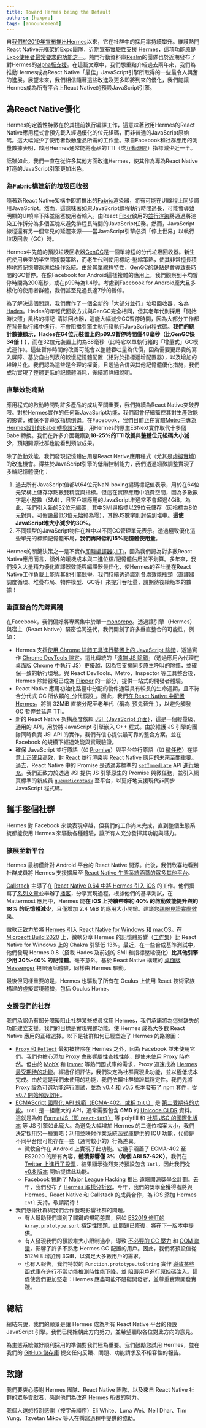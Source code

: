 ```yaml
---
title: Toward Hermes being the Default
authors: [huxpro]
tags: [announcement]
---
```


自[我們於2019年宣布推出Hermes](https://engineering.fb.com/2019/07/12/android/hermes/)以來，它在社群中的採用率持續攀升。維護熱門React Native元框架的[Expo](https://expo.dev/)團隊，近期[宣布實驗性支援](https://blog.expo.dev/expo-sdk-42-579aee2348b6) [Hermes](https://blog.expo.dev/expo-sdk-43-beta-is-now-available-47dc54a8d29f)，這項功能原是[Expo使用者最常要求的功能之一](https://expo.canny.io/feature-requests/p/enabling-hermes)。熱門行動資料庫[Realm](https://realm.io/)的團隊也於近期發布了對Hermes的[alpha版支援](https://github.com/realm/realm-js/issues/3940)。在這篇文章中，我們想重點介紹過去兩年來，我們為推動Hermes成為React Native「最佳」JavaScript引擎所取得的一些最令人興奮的進展。展望未來，我們相信隨著這些改進及更多即將到來的優化，我們能讓Hermes成為所有平台上React Native的預設JavaScript引擎。

<!--truncate-->

## 為React Native優化

Hermes的定義性特徵在於其提前執行編譯工作，這意味著啟用Hermes的React Native應用程式會預先載入經過優化的位元組碼，而非普通的JavaScript原始碼。這大幅減少了使用者啟動產品所需的工作量。來自Facebook和社群應用的測量數據表明，啟用Hermes通常能將產品的TTI（或[互動時間](https://web.dev/interactive/)）指標減少近一半。

話雖如此，我們一直在從許多其他方面改進Hermes，使其作為專為React Native打造的JavaScript引擎更加出色。

### 為Fabric構建新的垃圾回收器

隨著新React Native架構中即將推出的[Fabric](https://github.com/react-native-community/discussions-and-proposals/issues/4)渲染器，將有可能在UI線程上同步調用JavaScript。然而，這意味著如果JavaScript線程執行時間過長，可能會導致明顯的UI幀率下降並阻塞使用者輸入。由React [Fiber](https://reactjs.org/docs/faq-internals.html#what-is-react-fiber)啟用的[並行渲染](https://reactjs.org/blog/2021/06/08/the-plan-for-react-18.html)將通過將渲染工作拆分為多個區塊來避免排程長時間的JavaScript任務。然而，JavaScript線程還有另一個常見的延遲來源——當JavaScript引擎必須「停止世界」以執行垃圾回收（GC）時。

Hermes中先前的預設垃圾回收器[GenGC](https://hermesengine.dev/docs/gengc/)是一個單線程的分代垃圾回收器。新生代使用典型的半空間複製策略，而老生代則使用標記-壓縮策略，使其非常擅長積極地將記憶體返還給操作系統。由於其單線程特性，GenGC的缺點是會導致長時間的GC暫停。在像Facebook for Android這樣複雜的應用上，我們觀察到平均暫停時間為200毫秒，或在p99時為1.4秒。考慮到Facebook for Android龐大且多樣化的使用者群體，我們甚至見過長達7秒的暫停。

為了解決這個問題，我們實作了一個全新的「大部分並行」垃圾回收器，名為[Hades](https://hermesengine.dev/docs/hades)。Hades的年輕代回收方式與GenGC完全相同，但其老年代則採用「開始時快照」風格的標記-清除回收器，這能大幅減少GC暫停時間，因為大部分工作都在背景執行緒中進行，不會阻擋引擎主執行緒執行JavaScript程式碼。**我們的統計數據顯示，Hades在64位元裝置上的p99.9暫停時間僅48毫秒（比GenGC快34倍！）**，而在32位元裝置上約為88毫秒（此時它以單執行緒的「增量式」GC模式運作）。這些暫停時間的改善可能會以整體吞吐量為代價，因為需要更昂貴的寫入屏障、基於自由列表的較慢記憶體配置（相對於指標遞增配置器），以及增加的堆碎片化。我們認為這些是合理的權衡，且透過合併與其他記憶體優化措施，我們成功實現了整體更低的記憶體消耗，後續將詳細說明。

### 直擊效能痛點

應用程式的啟動時間對許多產品的成功至關重要，我們持續為React Native突破界限。對於Hermes實作的任何新JavaScript功能，我們都會仔細監控其對生產效能的影響，確保不會導致指標倒退。在Facebook，我們目前正在實驗[Metro中專為Hermes設計的Babel轉換設定檔](https://github.com/facebook/react-native/blob/main/packages/react-native-babel-preset/src/configs/main.js#L41)，用Hermes的原生ESNext實作取代十多個Babel轉換。我們在許多介面觀察到**18-25%的TTI改善**與**整體位元組碼大小減少**，預期開源社群也能看到類似成果。

除了啟動效能，我們發現記憶體佔用是React Native應用程式（尤其是[虛擬實境](https://reactnative.dev/blog/2021/08/26/many-platform-vision#expanding-to-new-platforms)）的改進機會。得益於JavaScript引擎的低階控制能力，我們透過細微調整實現了多輪記憶體優化：

1. 過去所有JavaScript值都以64位元NaN-boxing編碼標記值表示，用於在64位元架構上儲存浮點數雙精度與指標。但這在實際應用中浪費空間，因為多數數字是小整數（SMI），且客戶端應用的JavaScript堆通常不會超過4GiB。為此，我們引入新的32位元編碼，其中SMI與指標以29位元儲存（因指標為8位元對齊，可假設最低3位元始終為零），其餘JS數字則封裝到堆中。**這使JavaScript堆大小減少約30%。**
2. 不同類型的JavaScript物件在堆中以不同GC管理單元表示。透過極致優化這些單元的標頭記憶體布局，**我們再降低約15%記憶體使用量**。

Hermes的關鍵決策之一是不實作[即時編譯器(JIT)](https://en.wikipedia.org/wiki/Just-in-time_compilation)，因為我們認為對多數React Native應用而言，額外的暖機成本與二進位檔/記憶體佔用並不划算。多年來，我們投入大量精力優化直譯器效能與編譯器最佳化，使Hermes的吞吐量在React Native工作負載上能與其他引擎競爭。我們持續透過識別各處效能瓶頸（直譯器調度循環、堆疊布局、物件模型、GC等）來提升吞吐量，請期待後續版本的數據！

### 垂直整合的先鋒實踐

在Facebook，我們偏好將專案集中於單一[monorepo](https://en.wikipedia.org/wiki/Monorepo)。透過讓引擎（Hermes）與宿主（React Native）緊密協同迭代，我們開創了許多垂直整合的可能性，例如：

- Hermes 支援[使用 Chrome 除錯工具進行裝置上的 JavaScript 除錯](https://reactnative.dev/docs/hermes#debugging-js-on-hermes-using-google-chromes-devtools)，透過實作 [Chrome DevTools 協定](https://chromedevtools.github.io/devtools-protocol/)。這比傳統的「[遠端 JS 除錯](https://reactnative.dev/docs/debugging#chrome-developer-tools)」（透過應用內代理在桌面版 Chrome 中執行 JS）更優越，因為它支援同步原生呼叫的除錯，並確保一致的執行環境。與 React DevTools、Metro、Inspector 等工具整合後，Hermes 除錯器現已成為 [Flipper](https://reactnative.dev/blog/2020/03/26/version-0.62) 的一部分，提供一站式的開發者體驗。
- React Native 應用初始化路徑中分配的物件通常具有較長的生命週期，且不符合分代式 GC 所依賴的_分代假設_。因此，我們[在 React Native 中配置 Hermes](https://github.com/facebook/react-native/blob/main/ReactAndroid/src/main/java/com/facebook/hermes/reactexecutor/OnLoad.cpp#L37-L42)，將前 32MiB 直接分配至老年代（稱為_預先晉升_），以避免觸發 GC 暫停並延遲 TTI。
- 新的 React Native 架構高度依賴 [JSI（JavaScript 介面）](https://github.com/react-native-community/discussions-and-proposals/issues/91)，這是一個輕量級、通用的 API，用於將 JavaScript 引擎嵌入 C++ 程式。由於維護 JS 引擎的團隊同時負責 JSI API 的實作，我們有信心提供最可靠的整合方案，並在 Facebook 的規模下經過效能與實戰驗證。
- 確保 JavaScript 並行原語（如 [Promise](https://developer.mozilla.org/en-US/docs/Web/JavaScript/Guide/Using_promises)）與平台並行原語（如 [微任務](https://developer.mozilla.org/en-US/docs/Web/API/HTML_DOM_API/Microtask_guide)）在語意上正確且高效，對 React 並行渲染與 React Native 應用的未來至關重要。過去，React Native 中的 Promise 是透過非標準的 [`setImmediate`](https://developer.mozilla.org/en-US/docs/Web/API/Window/setImmediate) API [進行填充](https://github.com/facebook/react-native/blob/main/Libraries/Core/polyfillPromise.js#L37)。我們正致力於透過 JSI 提供 JS 引擎原生的 Promise 與微任務，並引入網頁標準的新成員 [`queueMicrotask`](https://developer.mozilla.org/en-US/docs/Web/API/queueMicrotask) 至平台，以更好地支援現代非同步 JavaScript 程式碼。

## 攜手整個社群

Hermes 對 Facebook 來說表現卓越，但我們的工作尚未完成，直到整個生態系統都能使用 Hermes 來驅動各種體驗，讓所有人充分發揮其功能與潛力。

### 擴展至新平台

Hermes 最初僅針對 Android 平台的 React Native 開源。此後，我們欣喜地看到社群成員將 Hermes 支援擴展至 [React Native 生態系統涵蓋的眾多其他平台](https://reactnative.dev/blog/2021/08/26/many-platform-vision)。

[Callstack](https://callstack.com/) 主導了在 [React Native 0.64 中將 Hermes 引入 iOS](https://reactnative.dev/blog/2021/03/12/version-0.64) 的工作。他們撰寫了[系列文章](https://callstack.com/blog/bringing-hermes-to-ios-in-react-native/)並舉辦了[播客](https://callstack.com/podcasts/react-native-0-64-with-hermes-for-ios-ep-5)，分享實現過程。根據他們的基準測試，在 Mattermost 應用中，Hermes 能**在 iOS 上持續帶來約 40% 的啟動效能提升與約 18% 的記憶體減少**，且僅增加 2.4 MiB 的應用大小開銷。建議您[親眼見證實際效果](https://callstack.com/blog/hermes-performance-on-ios/)。

微軟正致力於將 [Hermes 引入 React Native for Windows 和 macOS](https://microsoft.github.io/react-native-windows/docs/hermes)。[在 Microsoft Build 2020](https://youtu.be/QMFbrHZnvvw?t=389) 上，微軟分享 Hermes 的記憶體影響（[工作集](https://en.wikipedia.org/wiki/Working_set)）比 React Native for Windows 上的 Chakra 引擎低 13%。最近，在一些合成基準測試中，他們發現 Hermes 0.8（搭載 Hades 及前述的 SMI 和指標壓縮優化）**比其他引擎少用 30%-40% 的記憶體**。毫不意外，基於 React Native 構建的 [桌面版 Messenger](https://www.messenger.com/desktop) 視訊通話體驗，同樣由 Hermes 驅動。

最後但同樣重要的是，Hermes 也驅動了所有在 Oculus 上使用 React 技術家族構建的虛擬實境體驗，包括 Oculus Home。

### 支援我們的社群

我們承認仍有部分障礙阻止社群某些成員採用 Hermes，我們承諾將為這些缺失的功能建立支援。我們的目標是實現完整功能，使 Hermes 成為大多數 React Native 應用的正確選擇。以下是社群如何已經塑造了 Hermes 的路線圖：

<!-- alex ignore just fellowship -->

- [`Proxy` 和 `Reflect`](https://developer.mozilla.org/en-US/docs/Web/JavaScript/Guide/Meta_programming) 最初被排除在 Hermes 之外，因為 Facebook 並未使用它們。我們也擔心添加 Proxy 會影響屬性查找性能，即使未使用 Proxy 時亦然。但由於 [MobX](https://mobx.js.org/README.html) 和 [Immer](https://immerjs.github.io/immer/) 等熱門函式庫的需求，Proxy 迅速成為 [Hermes 最受期待的功能](https://github.com/facebook/hermes/issues/33)。經過仔細評估，我們決定為社群實現此功能，並以極低成本完成。由於這是我們未使用的功能，我們依賴社群驗證其穩定性。我們先將 Proxy 設為可選功能進行測試，並為 [v0.4](https://github.com/facebook/hermes/issues/33#issuecomment-668374607) 和 [v0.5](https://github.com/facebook/hermes/issues/33#issuecomment-668374607) 版本發布了 npm 套件，[從 v0.7 開始預設啟用](https://github.com/facebook/hermes/releases/tag/v0.7.0)。
- [ECMAScript 國際化 API 規範（ECMA-402，或稱 `Intl`）](https://hermesengine.dev/docs/intl) 是 [第二受期待的功能](https://github.com/facebook/hermes/issues/23)。`Intl` 是一組龐大的 API，通常需要包含 **6MB** 的 [Unicode CLDR](https://cldr.unicode.org/index) 資料。這就是為何 [FormatJS（即 `react-intl`）](https://github.com/formatjs/formatjs) 等 polyfill 和 [社群 JSC 的國際化版本](https://github.com/react-native-community/jsc-android-buildscripts#international-variant) 等 JS 引擎如此龐大。為避免大幅增加 Hermes 的二進位檔案大小，我們決定採用另一種策略：利用並映射作業系統函式庫提供的 ICU 功能，代價是不同平台間可能存在一些（通常較小的）行為差異。
  - 微軟合作在 Android 上實現了此功能。它幾乎涵蓋了 ECMA-402 至 ES2020 的所有內容，**體積影響僅 3%（每個 ABI 57-62K）**。我們在 [Twitter 上進行了投票](https://twitter.com/tmikov/status/1336442786694893568)，結果顯示強烈支持預設包含 `Intl`，因此我們從 [v0.8 版本](https://github.com/facebook/hermes/releases/tag/v0.8.0) 開始提供此功能。
  - Facebook 贊助了 [Major League Hacking](https://mlh.io/) 推出 [遠端開源獎學金計劃](https://news.mlh.io/welcoming-facebook-back-as-a-sponsor-of-the-2020-2021-mlh-fellowship-08-12-2020)。去年，我們發布了 [Hermes 取樣分析器](https://reactnative.dev/docs/profile-hermes)。今年，我們的獎學金獲得者將與 Hermes、React Native 和 Callstack 的成員合作，為 iOS 添加 Hermes `Intl` 支持。敬請期待！
- 我們感謝社群與我們合作發現影響社群的問題。
  - 有人幫助我們識別了關鍵的規範差異，例如 [ES2019 修訂的 `Array.prototype.sort` 穩定性問題](https://github.com/facebook/hermes/issues/212)。此問題已修復，將在下一版本中提供。
  - 有人發現我們的預設堆大小限制過小，導致 [不必要的 GC 壓力](https://github.com/facebook/hermes/issues/295) 和 [OOM 崩潰](https://github.com/facebook/hermes/issues/511)，影響了許多不熟悉 Hermes GC 配置的用戶。因此，我們將預設值從 512MiB 增加到 3GiB，以滿足大多數用戶的需求。
  - 也有人報告，我們特製的 `Function.prototype.toString` 實作 [導致某些函式庫在進行不當功能檢測時性能下降](https://github.com/facebook/hermes/issues/471#issuecomment-820123463)，並 [阻礙用戶進行原始碼注入](https://github.com/facebook/hermes/issues/114#issuecomment-887106990)。這促使我們更加堅定：Hermes 應盡可能不阻礙開發者，並尊重實際開發實踐。

## 總結

總結來說，我們的願景是讓 Hermes 成為所有 React Native 平台的預設 JavaScript 引擎。我們已開始朝此方向努力，並希望聽取各位對此方向的意見。

為生態系統做好順利採用的準備對我們極為重要。我們鼓勵您試用 Hermes，並在我們的 [GitHub 儲存庫](https://github.com/facebook/hermes) 提交任何反饋、問題、功能請求及不相容性的報告。

## 致謝

我們要衷心感謝 Hermes 團隊、React Native 團隊，以及來自 React Native 社群的眾多貢獻者，感謝他們為改進 Hermes 所做的努力。

<!-- alex ignore white -->

我個人還想特別感謝（按字母順序）Eli White、Luna Wei、Neil Dhar、Tim Yung、Tzvetan Mikov 等人在撰寫過程中提供的協助。